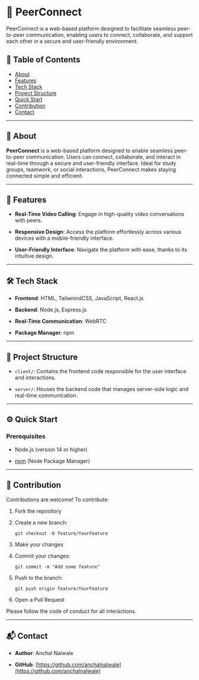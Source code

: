 

# 🚀 PeerConnect

PeerConnect is a web-based platform designed to facilitate seamless peer-to-peer communication, enabling users to connect, collaborate, and support each other in a secure and user-friendly environment.


## 📑 Table of Contents

-   [About](#-about)
-   [Features](#-features)
-   [Tech Stack](#-tech-stack)
-   [Project Structure](#-project-structure)
-   [Quick Start](#-quick-start)
-   [Contribution](#-contribution)
-   [Contact](#-contact)

---


## 📌 About

**PeerConnect** is a web-based platform designed to enable seamless peer-to-peer communication. Users can connect, collaborate, and interact in real-time through a secure and user-friendly interface. Ideal for study groups, teamwork, or social interactions, PeerConnect makes staying connected simple and efficient.

---

## 🚀 Features

-   **Real-Time Video Calling**: Engage in high-quality video conversations with peers.

-   **Responsive Design**: Access the platform effortlessly across various devices with a mobile-friendly interface.

-   **User-Friendly Interface**: Navigate the platform with ease, thanks to its intuitive design.


---

## 🛠️ Tech Stack

-   **Frontend**: HTML, TailwnindCSS, JavaScript, React.js 

-   **Backend**: Node.js, Express.js

-   **Real-Time Communication**: WebRTC

-   **Package Manager**: npm

---


## 📂 Project Structure

-   `client/`: Contains the frontend code responsible for the user interface and interactions.

-   `server/`: Houses the backend code that manages server-side logic and real-time communication.

---

## ⚙️ Quick Start

### Prerequisites

-   Node.js (version 14 or higher)

-   [npm](https://www.npmjs.com/) (Node Package Manager)


---

## 🤝 Contribution

Contributions are welcome! To contribute:

1.  Fork the repository
2.  Create a new branch:

    ```git checkout -b feature/YourFeature```
4.  Make your changes
5.  Commit your changes:
  
    ```git commit -m "Add some feature"```
7.  Push to the branch:
   
    ```git push origin feature/YourFeature```
9.  Open a Pull Request

Please follow the code of conduct for all interactions.


---


## 📬 Contact

-   **Author**: Anchal Nalwale

-   **GitHub**: [https://github.com/anchalnalwale](https://github.com/anchalnalwale)
